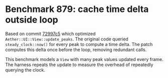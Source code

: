 # Benchmark 879: cache time delta outside loop

Based on commit [72997c5](https://github.com/jeremyevans/aether/commit/72997c5f7af3245e84b66fb2163a5502967052c2)
which optimized `Aether::UI::View::update_peaks`. The original code queried
`steady_clock::now()` for every peak to compute a time delta. The patch computes
this delta once before the loop, removing redundant calls.

This benchmark models a `View` with many peak values updated every frame. The
harness repeats the update to measure the overhead of repeatedly querying the
clock.

